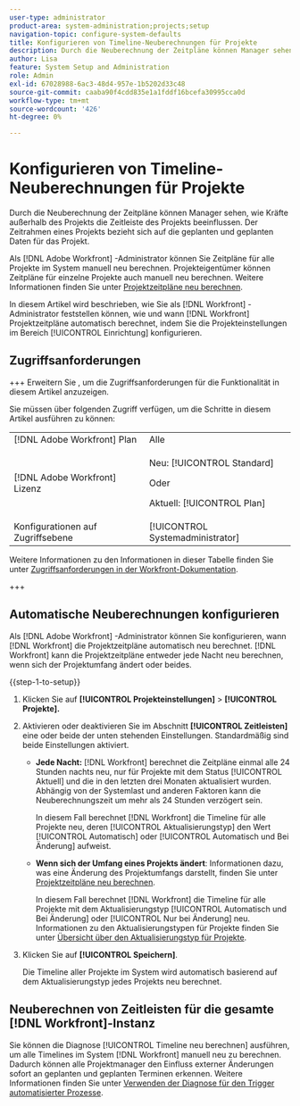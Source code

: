 ```yaml
---
user-type: administrator
product-area: system-administration;projects;setup
navigation-topic: configure-system-defaults
title: Konfigurieren von Timeline-Neuberechnungen für Projekte
description: Durch die Neuberechnung der Zeitpläne können Manager sehen, wie Kräfte außerhalb des Projekts die Zeitleiste des Projekts beeinflussen. Der Zeitrahmen eines Projekts bezieht sich auf die geplanten und geplanten Daten für das Projekt.
author: Lisa
feature: System Setup and Administration
role: Admin
exl-id: 67028988-6ac3-48d4-957e-1b5202d33c48
source-git-commit: caaba90f4cdd835e1a1fddf16bcefa30995cca0d
workflow-type: tm+mt
source-wordcount: '426'
ht-degree: 0%

---
```


# Konfigurieren von Timeline-Neuberechnungen für Projekte

Durch die Neuberechnung der Zeitpläne können Manager sehen, wie Kräfte außerhalb des Projekts die Zeitleiste des Projekts beeinflussen. Der Zeitrahmen eines Projekts bezieht sich auf die geplanten und geplanten Daten für das Projekt.

Als [!DNL Adobe Workfront] -Administrator können Sie Zeitpläne für alle Projekte im System manuell neu berechnen. Projekteigentümer können Zeitpläne für einzelne Projekte auch manuell neu berechnen. Weitere Informationen finden Sie unter [Projektzeitpläne neu berechnen](../../../manage-work/projects/manage-projects/recalculate-project-timeline.md).

In diesem Artikel wird beschrieben, wie Sie als [!DNL Workfront] -Administrator feststellen können, wie und wann [!DNL Workfront] Projektzeitpläne automatisch berechnet, indem Sie die Projekteinstellungen im Bereich [!UICONTROL Einrichtung] konfigurieren.

## Zugriffsanforderungen

+++ Erweitern Sie , um die Zugriffsanforderungen für die Funktionalität in diesem Artikel anzuzeigen.

Sie müssen über folgenden Zugriff verfügen, um die Schritte in diesem Artikel ausführen zu können:

<table style="table-layout:auto"> 
 <col> 
 <col> 
 <tbody> 
  <tr> 
   <td role="rowheader">[!DNL Adobe Workfront] Plan</td> 
   <td>Alle</td> 
  </tr> 
  <tr> 
   <td role="rowheader">[!DNL Adobe Workfront] Lizenz</td> 
   <td><p>Neu: [!UICONTROL Standard]</p>
   Oder
   <p>Aktuell: [!UICONTROL Plan]</p>
   </td> 
  </tr> 
  <tr> 
   <td role="rowheader">Konfigurationen auf Zugriffsebene</td> 
   <td>[!UICONTROL Systemadministrator]</td>
  </tr> 
 </tbody> 
</table>

Weitere Informationen zu den Informationen in dieser Tabelle finden Sie unter [Zugriffsanforderungen in der Workfront-Dokumentation](/help/quicksilver/administration-and-setup/add-users/access-levels-and-object-permissions/access-level-requirements-in-documentation.md).

+++

## Automatische Neuberechnungen konfigurieren

Als [!DNL Adobe Workfront] -Administrator können Sie konfigurieren, wann [!DNL Workfront] die Projektzeitpläne automatisch neu berechnet. [!DNL Workfront] kann die Projektzeitpläne entweder jede Nacht neu berechnen, wenn sich der Projektumfang ändert oder beides.

{{step-1-to-setup}}

1. Klicken Sie auf **[!UICONTROL Projekteinstellungen]** > **[!UICONTROL Projekte].**

1. Aktivieren oder deaktivieren Sie im Abschnitt **[!UICONTROL Zeitleisten]** eine oder beide der unten stehenden Einstellungen. Standardmäßig sind beide Einstellungen aktiviert.

   * **Jede Nacht:** [!DNL Workfront&#x200B;&#x200B;&#x200B;] berechnet die Zeitpläne einmal alle 24 Stunden nachts neu, nur für Projekte mit dem Status [!UICONTROL Aktuell] und die in den letzten drei Monaten aktualisiert wurden. Abhängig von der Systemlast und anderen Faktoren kann die Neuberechnungszeit um mehr als 24 Stunden verzögert sein.

     In diesem Fall berechnet [!DNL Workfront] die Timeline für alle Projekte neu, deren [!UICONTROL Aktualisierungstyp] den Wert [!UICONTROL Automatisch] oder [!UICONTROL Automatisch und Bei Änderung] aufweist.

   * **Wenn sich der Umfang eines Projekts ändert**: Informationen dazu, was eine Änderung des Projektumfangs darstellt, finden Sie unter [Projektzeitpläne neu berechnen](../../../manage-work/projects/manage-projects/recalculate-project-timeline.md).

     In diesem Fall berechnet [!DNL Workfront] die Timeline für alle Projekte mit dem Aktualisierungstyp [!UICONTROL Automatisch und Bei Änderung] oder [!UICONTROL Nur bei Änderung] neu.
Informationen zu den Aktualisierungstypen für Projekte finden Sie unter [Übersicht über den Aktualisierungstyp für Projekte](../../../manage-work/projects/planning-a-project/project-update-type-overview.md).

1. Klicken Sie auf **[!UICONTROL Speichern]**.

   Die Timeline aller Projekte im System wird automatisch basierend auf dem Aktualisierungstyp jedes Projekts neu berechnet.

## Neuberechnen von Zeitleisten für die gesamte [!DNL Workfront]-Instanz

Sie können die Diagnose [!UICONTROL Timeline neu berechnen] ausführen, um alle Timelines im System [!DNL Workfront] manuell neu zu berechnen. Dadurch können alle Projektmanager den Einfluss externer Änderungen sofort an geplanten und geplanten Terminen erkennen. Weitere Informationen finden Sie unter [Verwenden der Diagnose für den Trigger automatisierter Prozesse](../../../administration-and-setup/manage-workfront/run-diagnostics/use-diagnostics-to-trigger-automated-processes.md).

